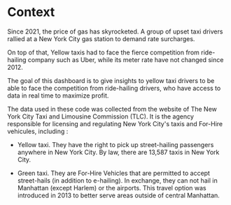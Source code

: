 # Context

Since 2021, the price of gas has skyrocketed. A group of upset taxi drivers rallied at a New York City gas station to demand rate surcharges. 

On top of that, Yellow taxis had to face the fierce competition from ride-hailing company such as Uber, while its meter rate have not changed since 2012.

The goal of this dashboard is to give insights to yellow taxi drivers to be able to face the competition from ride-hailing drivers, who have access to data in real time to maximize profit.




The data used in these code was collected from the website of The New York City Taxi and Limousine Commission (TLC). It is the agency responsible for licensing and regulating New York City's taxis and For-Hire vehicules, including : 


- Yellow taxi. They have the right to pick up street-hailing passengers anywhere in New York City. By law, there are 13,587 taxis in New York City.

- Green taxi. They are For-Hire Vehicles that are permitted to accept street-hails (in addition to e-hailing). In exchange, they can not hail in Manhattan (except Harlem) or the airports. This travel option was introduced in 2013 to better serve areas outside of central Manhattan. 









